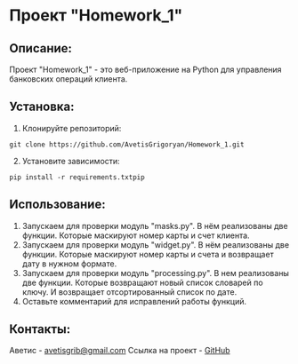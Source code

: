 # Проект "Homework_1"

## Описание:
Проект "Homework_1" - это веб-приложение на Python для управления банковских операций клиента. 

## Установка:
1. Клонируйте репозиторий:
```
git clone https://github.com/AvetisGrigoryan/Homework_1.git
```
2. Установите зависимости:
```
pip install -r requirements.txtpip 
```
## Использование:
1. Запускаем для проверки модуль "masks.py". В нём реализованы две функции. Которые маскируют номер карты и счет клиента.
2. Запускаем для проверки модуль "widget.py". В нём реализованы две функции. Которые маскируют номер карты и счета и возвращает дату в нужном формате.
3. Запускаем для проверки модуль "processing.py". В нем реализованы две функции. Которые возвращают новый список словарей по ключу. И возвращает отсортированный список по дате.
4. Оставьте комментарий для исправлений работы функций.

## Контакты:
Аветис - avetisgrib@gmail.com
Ссылка на проект - [GitHub]()
